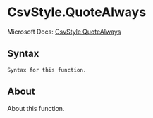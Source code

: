 ---
---

# CsvStyle.QuoteAlways

Microsoft Docs: [CsvStyle.QuoteAlways](https://docs.microsoft.com/en-us/powerquery-m/csvstyle-quotealways)

## Syntax

```powerquery-m
Syntax for this function.
```

## About

About this function.

